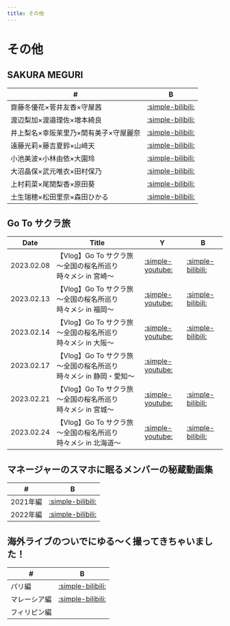 ```yaml
---
title: その他
---
```


# その他
## SAKURA MEGURI
| #   | B |
| --- | --- | 
| 齋藤冬優花×菅井友香×守屋茜 | [:simple-bilibili:](https://www.bilibili.com/video/BV1gQ4y1q7VW?p=5) |
| 渡辺梨加×渡邉理佐×増本綺良 | [:simple-bilibili:](https://www.bilibili.com/video/BV1gQ4y1q7VW?p=3) |
| 井上梨名×幸阪茉里乃×関有美子×守屋麗奈 | [:simple-bilibili:](https://www.bilibili.com/video/BV1gQ4y1q7VW?p=6) |
| 遠藤光莉×藤吉夏鈴×山﨑天 | [:simple-bilibili:](https://www.bilibili.com/video/BV1gQ4y1q7VW?p=2) |
| 小池美波×小林由依×大園玲 | [:simple-bilibili:](https://www.bilibili.com/video/BV1gQ4y1q7VW?p=8) |
| 大沼晶保×武元唯衣×田村保乃 | [:simple-bilibili:](https://www.bilibili.com/video/BV1gQ4y1q7VW?p=1) |
| 上村莉菜×尾関梨香×原田葵 | [:simple-bilibili:](https://www.bilibili.com/video/BV1gQ4y1q7VW?p=4) |
| 土生瑞穂×松田里奈×森田ひかる | [:simple-bilibili:](https://www.bilibili.com/video/BV1gQ4y1q7VW?p=7) |


## Go To サクラ旅
| Date       | Title                                                                            | Y                                                               | B |
| ---------- | -------------------------------------------------------------------------------- | --------------------------------------------------------------- | - |
| 2023.02.08 | 【Vlog】Go To サクラ旅　～全国の桜名所巡り　時々メシ in 宮崎～ | [:simple-youtube:](https://www.youtube.com/watch?v=gDVqo1Q-vEQ) | [:simple-bilibili:](https://www.bilibili.com/video/BV1yY4y1D7TK/) |
| 2023.02.13 | 【Vlog】Go To サクラ旅　～全国の桜名所巡り　時々メシ in 福岡～ | [:simple-youtube:](https://www.youtube.com/watch?v=_rUep0-AYBA) | [:simple-bilibili:](https://www.bilibili.com/video/BV1L54y1P7YZ/) |
| 2023.02.14 | 【Vlog】Go To サクラ旅　～全国の桜名所巡り　時々メシ in 大阪～ | [:simple-youtube:](https://www.youtube.com/watch?v=H7KEznMGEns) | [:simple-bilibili:](https://www.bilibili.com/video/BV1kj411N7sb/) |
| 2023.02.17 | 【Vlog】Go To サクラ旅　～全国の桜名所巡り　時々メシ in 静岡・愛知～ | [:simple-youtube:](https://www.youtube.com/watch?v=w_delyCQVwA) | |
| 2023.02.21 | 【Vlog】Go To サクラ旅　～全国の桜名所巡り　時々メシ in 宮城～ | [:simple-youtube:](https://www.youtube.com/watch?v=Q_Gkta0cSD0) | [:simple-bilibili:](https://www.bilibili.com/video/BV1SD4y1G7Xc/) |
| 2023.02.24 | 【Vlog】Go To サクラ旅　～全国の桜名所巡り　時々メシ in 北海道～ | [:simple-youtube:](https://www.youtube.com/watch?v=0Dk3XS2Ze00) | [:simple-bilibili:](https://www.bilibili.com/video/BV1Hs4y187ce/) |

## マネージャーのスマホに眠るメンバーの秘蔵動画集
| #   | B |
| --- | --- | 
| 2021年編 | [:simple-bilibili:](https://www.bilibili.com/video/BV1sb4y137HJ?p=3) |
| 2022年編 | [:simple-bilibili:](https://www.bilibili.com/video/BV1Np4y1o7ve?p=3) |

## 海外ライブのついでにゆる～く撮ってきちゃいました！
| #   | B |
| --- | --- | 
| パリ編 | [:simple-bilibili:](https://www.bilibili.com/video/BV13w4m1Z7uK?p=2) |
| マレーシア編 | [:simple-bilibili:](https://www.bilibili.com/video/BV1gu4m1w7Ds/) |
| フィリピン編 | |